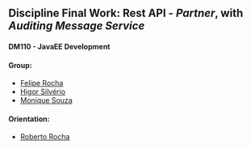 ## Discipline Final Work: Rest API - **_Partner_**, with **_Auditing Message Service_**

#### DM110 - JavaEE Development

#### Group:
* [Felipe Rocha](https://github.com/FelipeRocha27)
* [Higor Silvério](https://github.com/higorasilverio)
* [Monique Souza](https://github.com/moniquegsouza)

#### Orientation:
* [Roberto Rocha](https://github.com/rrocharoberto)
